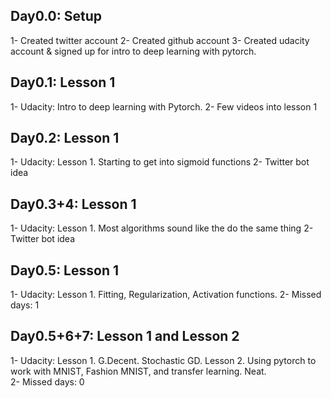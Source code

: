 Day0.0: Setup
---------------
1- Created twitter account
2- Created github account
3- Created udacity account & signed up for intro to deep learning with pytorch.

Day0.1: Lesson 1
---------------
1- Udacity: Intro to deep learning with Pytorch. 
2- Few videos into lesson 1

Day0.2: Lesson 1
---------------
1- Udacity: Lesson 1. Starting to get into sigmoid functions
2- Twitter bot idea

Day0.3+4: Lesson 1
---------------
1- Udacity: Lesson 1. Most algorithms sound like the do the same thing
2- Twitter bot idea

Day0.5: Lesson 1
---------------
1- Udacity: Lesson 1. Fitting, Regularization, Activation functions. 
2- Missed days: 1


Day0.5+6+7: Lesson 1 and Lesson 2
---------------
1- Udacity: Lesson 1. G.Decent. Stochastic GD. Lesson 2. Using pytorch to work with MNIST, Fashion MNIST, and transfer learning. Neat.   
2- Missed days: 0
